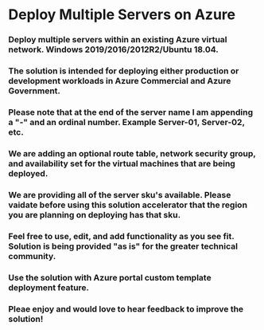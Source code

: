 # Deploy Multiple Servers on Azure
### Deploy multiple servers within an existing Azure virtual network. Windows 2019/2016/2012R2/Ubuntu 18.04.
### The solution is intended for deploying either production or development workloads in Azure Commercial and Azure Government.
### Please note that at the end of the server name I am appending a "-" and an ordinal number. Example Server-01, Server-02, etc.
### We are adding an optional route table, network security group, and availability set for the virtual machines that are being deployed. 
### We are providing all of the server sku's available. Please vaidate before using this solution accelerator that the region you are planning on deploying has that sku. 
### Feel free to use, edit, and add functionality as you see fit. Solution is being provided "as is" for the greater technical community. 
### Use the solution with Azure portal custom template deployment feature.
### Pleae enjoy and would love to hear feedback to improve the solution! 
